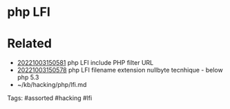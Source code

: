 # php LFI

# Related
- [20221003150581](/zet/20221003150581/README.md) php LFI include PHP filter URL
- [20221003150578](/zet/20221003150578/README.md) php LFI filename extension nullbyte tecnhique - below php 5.3
- ~/kb/hacking/php/lfi.md

Tags:
    #assorted #hacking #lfi
